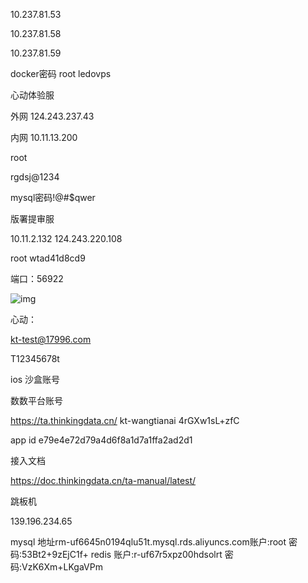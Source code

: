 10.237.81.53

10.237.81.58

10.237.81.59

docker密码 root  ledovps

 

心动体验服

外网 124.243.237.43

内网 10.11.13.200

root 

rgdsj@1234



mysql密码!@#$qwer

 

版署提审服

10.11.2.132 124.243.220.108  

root wtad41d8cd9

端口：56922

 

![img](file:///C:/Users/admin/AppData/Local/Temp/msohtmlclip1/01/clip_image001.png)



心动：

kt-test@17996.com
 
 T12345678t
 
 ios 沙盒账号

 

数数平台账号

https://ta.thinkingdata.cn/
 kt-wangtianai
 4rGXw1sL+zfC

 app id e79e4e72d79a4d6f8a1d7a1ffa2ad2d1

 

接入文档

https://doc.thinkingdata.cn/ta-manual/latest/

 



跳板机

139.196.234.65

 

mysql 地址rm-uf6645n0194qlu51t.mysql.rds.aliyuncs.com账户:root 密码:53Bt2+9zEjC1f+
redis  账户:r-uf67r5xpz00hdsolrt 密码:VzK6Xm+LKgaVPm

 